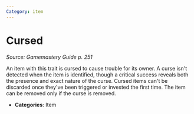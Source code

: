 ```yaml
---
Category: item
---
```

# Cursed  
*Source: Gamemastery Guide p. 251*  

An item with this trait is cursed to cause trouble for its owner. A curse isn't detected when the item is identified, though a critical success reveals both the presence and exact nature of the curse. Cursed items can't be discarded once they've been triggered or invested the first time. The item can be removed only if the curse is removed.

- **Categories**: Item